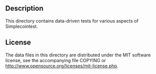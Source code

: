 Description
------------

This directory contains data-driven tests for various aspects of Simplecointest.

License
--------

The data files in this directory are distributed under the MIT software
license, see the accompanying file COPYING or
http://www.opensource.org/licenses/mit-license.php.

